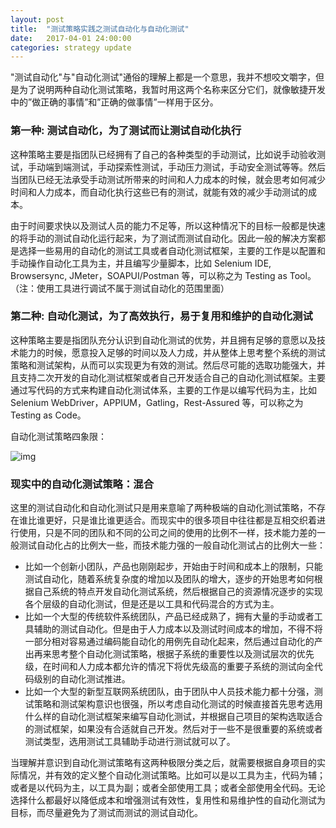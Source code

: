 ```yaml
---
layout: post
title:  "测试策略实践之测试自动化与自动化测试"
date:   2017-04-01 24:00:00
categories: strategy update
---
```


"测试自动化"与"自动化测试"通俗的理解上都是一个意思，我并不想咬文嚼字，但是为了说明两种自动化测试策略，我暂时用这两个名称来区分它们，就像敏捷开发中的”做正确的事情”和”正确的做事情”一样用于区分。

### 第一种: 测试自动化，为了测试而让测试自动化执行

这种策略主要是指团队已经拥有了自己的各种类型的手动测试，比如说手动验收测试，手动端到端测试，手动探索性测试，手动压力测试，手动安全测试等等。然后当团队已经无法承受手动测试所带来的时间和人力成本的时候，就会思考如何减少时间和人力成本，而自动化执行这些已有的测试，就能有效的减少手动测试的成本。

由于时间要求快以及测试人员的能力不足等，所以这种情况下的目标一般都是快速的将手动的测试自动化运行起来，为了测试而测试自动化。因此一般的解决方案都是选择一些易用的自动化的测试工具或者自动化测试框架，主要的工作是以配置和手动操作自动化工具为主，并且编写少量脚本，比如 Selenium IDE, Browsersync, JMeter，SOAPUI/Postman 等，可以称之为 Testing as Tool。
（注：使用工具进行调试不属于测试自动化的范围里面）

### 第二种: 自动化测试，为了高效执行，易于复用和维护的自动化测试

这种策略主要是指团队充分认识到自动化测试的优势，并且拥有足够的意愿以及技术能力的时候，愿意投入足够的时间以及人力成，并从整体上思考整个系统的测试策略和测试架构，从而可以实现更为有效的测试。然后尽可能的选取功能强大，并且支持二次开发的自动化测试框架或者自己开发适合自己的自动化测试框架。主要通过写代码的方式来构建自动化测试体系，主要的工作是以编写代码为主，比如 Selenium WebDriver，APPIUM，Gatling，Rest-Assured 等，可以称之为 Testing as Code。

自动化测试策略四象限：

![img](http://www.liuranthinking.com/assets/AT&TA.resources/AT&TA.png)

### 现实中的自动化测试策略：混合

这里的测试自动化和自动化测试只是用来意喻了两种极端的自动化测试策略，不存在谁比谁更好，只是谁比谁更适合。而现实中的很多项目中往往都是互相交织着进行使用，只是不同的团队和不同的公司之间的使用的比例不一样，技术能力差的一般测试自动化占的比例大一些，而技术能力强的一般自动化测试占的比例大一些：

* 比如一个创新小团队，产品也刚刚起步，开始由于时间和成本上的限制，只能测试自动化，随着系统复杂度的增加以及团队的增大，逐步的开始思考如何根据自己系统的特点开发自动化测试系统，然后根据自己的资源情况逐步的实现各个层级的自动化测试，但是还是以工具和代码混合的方式为主。
* 比如一个大型的传统软件系统团队，产品已经成熟了，拥有大量的手动或者工具辅助的测试自动化。但是由于人力成本以及测试时间成本的增加，不得不将一部分相对容易通过编码能自动化的用例先自动化起来，然后通过自动化的产出再来思考整个自动化测试策略，根据子系统的重要性以及测试层次的优先级，在时间和人力成本都允许的情况下将优先级高的重要子系统的测试向全代码级别的自动化测试推进。
* 比如一个大型的新型互联网系统团队，由于团队中人员技术能力都十分强，测试策略和测试架构意识也很强，所以考虑自动化测试的时候直接首先思考选用什么样的自动化测试框架来编写自动化测试，并根据自己项目的架构选取适合的测试框架，如果没有合适就自己开发。然后对于一些不是很重要的系统或者测试类型，选用测试工具辅助手动进行测试就可以了。

当理解并意识到自动化测试策略有这两种极限分类之后，就需要根据自身项目的实际情况，并有效的定义整个自动化测试策略。比如可以是以工具为主，代码为辅；或者是以代码为主，以工具为副；或者全部使用工具；或者全部​使用全代码。无论选择什么都最好以降低成本和增强测试有效性，复用性和易维护性的自动化测试为目标，而尽量避免为了测试而测试的测试自动化。